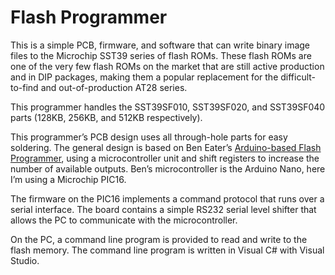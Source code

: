 # Flash Programmer

This is a simple PCB, firmware, and software that can write binary image files to the Microchip SST39 series of flash ROMs.  These flash ROMs are one of the very few flash ROMs on the market that are still active production and in DIP packages, making them a popular replacement for the difficult-to-find and out-of-production AT28 series.

This programmer handles the SST39SF010, SST39SF020, and SST39SF040 parts (128KB, 256KB, and 512KB respectively).

This programmer’s PCB design uses all through-hole parts for easy soldering.  The general design is based on Ben Eater’s [Arduino-based Flash Programmer](https://www.youtube.com/watch?v=K88pgWhEb1M), using a microcontroller unit and shift registers to increase the number of available outputs.  Ben’s microcontroller is the Arduino Nano, here I’m using a Microchip PIC16.

The firmware on the PIC16 implements a command protocol that runs over a serial interface.  The board contains a simple RS232 serial level shifter that allows the PC to communicate with the microcontroller.

On the PC, a command line program is provided to read and write to the flash memory.  The command line program is written in Visual C# with Visual Studio.
